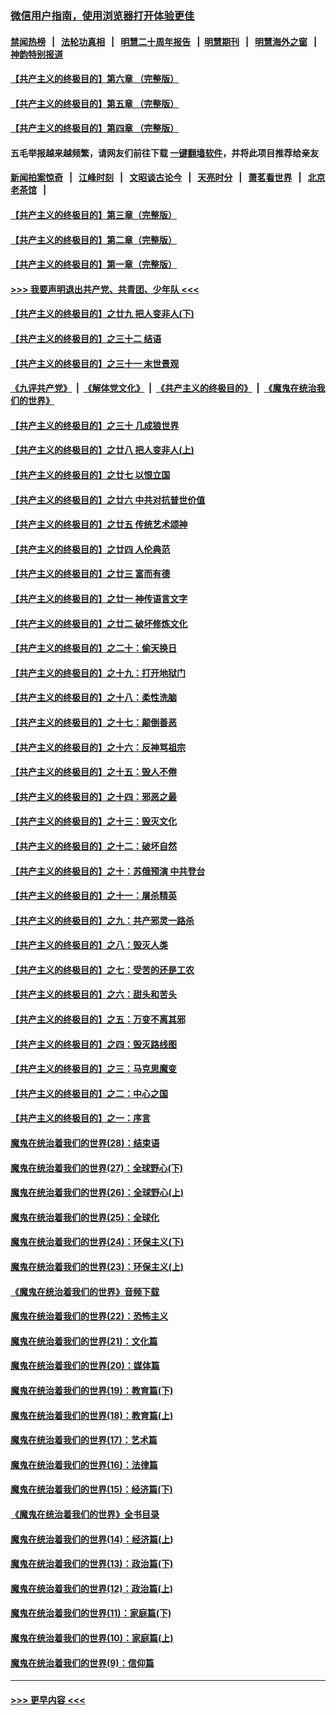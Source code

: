 ### [微信用户指南，使用浏览器打开体验更佳](https://github.com/gfw-breaker/banned-news1/blob/master/indexes/wechat-guide.md?t=0)
#### [禁闻热榜](热点新闻.md?t=0)  &nbsp;&nbsp;|&nbsp;&nbsp; [法轮功真相](https://github.com/gfw-breaker/truth/blob/master/README.md?t=0) &nbsp;&nbsp;|&nbsp;&nbsp; [明慧二十周年报告](https://github.com/gfw-breaker/mh-reports/blob/master/README.md?t=0) &nbsp;&nbsp;|&nbsp;&nbsp;[明慧期刊](https://github.com/gfw-breaker/mh-qikan) &nbsp;&nbsp;|&nbsp;&nbsp; [明慧海外之窗](https://github.com/gfw-breaker/mh-news/blob/master/README.md?t=0) &nbsp;&nbsp;|&nbsp;&nbsp; [神韵特别报道](https://github.com/gfw-breaker/mh-news/blob/master/shenyun.md?t=0)
#### [【共产主义的终极目的】第六章 （完整版）](../pages/nsc422/n11428913.md?t=02171202) 
#### [【共产主义的终极目的】第五章 （完整版）](../pages/nsc422/n11428912.md?t=02171202) 
#### [【共产主义的终极目的】第四章 （完整版）](../pages/nsc422/n11428907.md?t=02171202) 
#### 五毛举报越来越频繁，请网友们前往下载 [一键翻墙软件](https://github.com/gfw-breaker/ssr-accounts)，并将此项目推荐给亲友
#### [新闻拍案惊奇](https://github.com/gfw-breaker/banned-news1/blob/master/pages/link4.md) &nbsp;&nbsp;|&nbsp;&nbsp; [江峰时刻](https://github.com/gfw-breaker/banned-news1/blob/master/pages/link4.md) &nbsp;&nbsp;|&nbsp;&nbsp; [文昭谈古论今](https://github.com/gfw-breaker/banned-news1/blob/master/pages/link4.md) &nbsp;&nbsp;|&nbsp;&nbsp; [天亮时分](https://github.com/gfw-breaker/banned-news1/blob/master/pages/link4.md) &nbsp;&nbsp;|&nbsp;&nbsp; [萧茗看世界](https://github.com/gfw-breaker/banned-news1/blob/master/pages/link4.md) &nbsp;&nbsp;|&nbsp;&nbsp; [北京老茶馆](https://github.com/gfw-breaker/banned-news1/blob/master/pages/link4.md) &nbsp;&nbsp;|&nbsp;&nbsp; 
#### [【共产主义的终极目的】第三章（完整版）](../pages/nsc422/n11428848.md?t=02171202) 
#### [【共产主义的终极目的】第二章（完整版）](../pages/nsc422/n11428831.md?t=02171202) 
#### [【共产主义的终极目的】第一章（完整版）](../pages/nsc422/n11417651.md?t=02171202) 
#### [>>> 我要声明退出共产党、共青团、少年队 <<<](https://github.com/begood0513/goodnews/blob/master/quit/letter.md) 
#### [【共产主义的终极目的】之廿九 把人变非人(下)](../pages/nsc422/n11344140.md?t=02171202) 
#### [【共产主义的终极目的】之三十二 结语](../pages/nsc422/n11360535.md?t=02171202) 
#### [【共产主义的终极目的】之三十一 末世景观](../pages/nsc422/n11351129.md?t=02171202) 
#### [《九评共产党》](https://github.com/begood0513/9ping.md/blob/master/README.md) &nbsp;|&nbsp; [《解体党文化》](../../../../jtdwh.md/blob/master/README.md)  &nbsp;|&nbsp; [《共产主义的终极目的》](../../../../gczydzjmd.md/blob/master/README.md) &nbsp;|&nbsp; [《魔鬼在统治我们的世界》](../../../../mgztzwmdsj.md/blob/master/README.md) 
#### [【共产主义的终极目的】之三十 几成狼世界](../pages/nsc422/n11348280.md?t=02171202) 
#### [【共产主义的终极目的】之廿八 把人变非人(上)](../pages/nsc422/n11340492.md?t=02171202) 
#### [【共产主义的终极目的】之廿七 以恨立国](../pages/nsc422/n11336944.md?t=02171202) 
#### [【共产主义的终极目的】之廿六 中共对抗普世价值](../pages/nsc422/n11324785.md?t=02171202) 
#### [【共产主义的终极目的】之廿五 传统艺术颂神](../pages/nsc422/n11296396.md?t=02171202) 
#### [【共产主义的终极目的】之廿四 人伦典范](../pages/nsc422/n11296397.md?t=02171202) 
#### [【共产主义的终极目的】之廿三 富而有德](../pages/nsc422/n11283598.md?t=02171202) 
#### [【共产主义的终极目的】之廿一 神传语言文字](../pages/nsc422/n11263265.md?t=02171202) 
#### [【共产主义的终极目的】之廿二 破坏修炼文化](../pages/nsc422/n11245728.md?t=02171202) 
#### [【共产主义的终极目的】之二十：偷天换日](../pages/nsc422/n11238846.md?t=02171202) 
#### [【共产主义的终极目的】之十九：打开地狱门](../pages/nsc422/n11206376.md?t=02171202) 
#### [【共产主义的终极目的】之十八：柔性洗脑](../pages/nsc422/n11199994.md?t=02171202) 
#### [【共产主义的终极目的】之十七：颠倒善恶](../pages/nsc422/n11179782.md?t=02171202) 
#### [【共产主义的终极目的】之十六：反神骂祖宗](../pages/nsc422/n11166798.md?t=02171202) 
#### [【共产主义的终极目的】之十五：毁人不倦](../pages/nsc422/n11166792.md?t=02171202) 
#### [【共产主义的终极目的】之十四：邪恶之最](../pages/nsc422/n11150249.md?t=02171202) 
#### [【共产主义的终极目的】之十三：毁灭文化](../pages/nsc422/n11135227.md?t=02171202) 
#### [【共产主义的终极目的】之十二：破坏自然](../pages/nsc422/n11135214.md?t=02171202) 
#### [【共产主义的终极目的】之十：苏俄预演 中共登台](../pages/nsc422/n11118424.md?t=02171202) 
#### [【共产主义的终极目的】之十一：屠杀精英](../pages/nsc422/n11118442.md?t=02171202) 
#### [【共产主义的终极目的】之九：共产邪灵一路杀](../pages/nsc422/n11114139.md?t=02171202) 
#### [【共产主义的终极目的】之八：毁灭人类](../pages/nsc422/n11108503.md?t=02171202) 
#### [【共产主义的终极目的】之七：受苦的还是工农](../pages/nsc422/n11101809.md?t=02171202) 
#### [【共产主义的终极目的】之六：甜头和苦头](../pages/nsc422/n11096971.md?t=02171202) 
#### [【共产主义的终极目的】之五：万变不离其邪](../pages/nsc422/n11091285.md?t=02171202) 
#### [【共产主义的终极目的】之四：毁灭路线图](../pages/nsc422/n11086284.md?t=02171202) 
#### [【共产主义的终极目的】之三：马克思魔变](../pages/nsc422/n11061941.md?t=02171202) 
#### [【共产主义的终极目的】之二：中心之国](../pages/nsc422/n11047728.md?t=02171202) 
#### [【共产主义的终极目的】之一：序言](../pages/nsc422/n11086077.md?t=02171202) 
#### [魔鬼在统治着我们的世界(28)：结束语](../pages/nsc422/n10936246.md?t=02171202) 
#### [魔鬼在统治着我们的世界(27)：全球野心(下)](../pages/nsc422/n10928319.md?t=02171202) 
#### [魔鬼在统治着我们的世界(26)：全球野心(上)](../pages/nsc422/n10900318.md?t=02171202) 
#### [魔鬼在统治着我们的世界(25)：全球化](../pages/nsc422/n10788205.md?t=02171202) 
#### [魔鬼在统治着我们的世界(24)：环保主义(下)](../pages/nsc422/n10695307.md?t=02171202) 
#### [魔鬼在统治着我们的世界(23)：环保主义(上)](../pages/nsc422/n10688613.md?t=02171202) 
#### [《魔鬼在统治着我们的世界》音频下载](../pages/nsc422/n10635553.md?t=02171202) 
#### [魔鬼在统治着我们的世界(22)：恐怖主义](../pages/nsc422/n10614727.md?t=02171202) 
#### [魔鬼在统治着我们的世界(21)：文化篇](../pages/nsc422/n10597706.md?t=02171202) 
#### [魔鬼在统治着我们的世界(20)：媒体篇](../pages/nsc422/n10586579.md?t=02171202) 
#### [魔鬼在统治着我们的世界(19)：教育篇(下)](../pages/nsc422/n10564808.md?t=02171202) 
#### [魔鬼在统治着我们的世界(18)：教育篇(上)](../pages/nsc422/n10526970.md?t=02171202) 
#### [魔鬼在统治着我们的世界(17)：艺术篇](../pages/nsc422/n10499093.md?t=02171202) 
#### [魔鬼在统治着我们的世界(16)：法律篇](../pages/nsc422/n10485969.md?t=02171202) 
#### [魔鬼在统治着我们的世界(15)：经济篇(下)](../pages/nsc422/n10469975.md?t=02171202) 
#### [《魔鬼在统治着我们的世界》全书目录](../pages/nsc422/n10464261.md?t=02171202) 
#### [魔鬼在统治着我们的世界(14)：经济篇(上)](../pages/nsc422/n10457370.md?t=02171202) 
#### [魔鬼在统治着我们的世界(13)：政治篇(下)](../pages/nsc422/n10448270.md?t=02171202) 
#### [魔鬼在统治着我们的世界(12)：政治篇(上)](../pages/nsc422/n10444576.md?t=02171202) 
#### [魔鬼在统治着我们的世界(11)：家庭篇(下)](../pages/nsc422/n10440961.md?t=02171202) 
#### [魔鬼在统治着我们的世界(10)：家庭篇(上)](../pages/nsc422/n10435448.md?t=02171202) 
#### [魔鬼在统治着我们的世界(9)：信仰篇](../pages/nsc422/n10432159.md?t=02171202) 

----
#### [ >>> 更早内容 <<< ](../indexes/nsc422-earlier.md)
